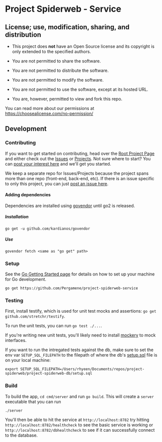 # Project Spiderweb - Service

## License; use, modification, sharing, and distribution

* This project does **not** have an Open Source license and its copyright is only extended to the specified authors.
* You are not permitted to share the software.
* You are not permitted to distribute the software.
* You are not permitted to modify the software.
* You are not permitted to use the software, except at its hosted URL.

* You are, however, permitted to view and fork this repo.

You can read more about our permissions at https://choosealicense.com/no-permission/

## Development

### Contributing

If you want to get started on contributing, head over the [Root Project Page](https://github.com/Pergamene/project-spiderweb) and either check out the [Issues](https://github.com/Pergamene/project-spiderweb/issues) or [Projects](https://github.com/Pergamene/project-spiderweb/projects).  Not sure where to start?  You can [post your interest here](https://github.com/Pergamene/project-spiderweb/issues/2) and we'll get you started.

We keep a separate repo for Issues/Projects because the project spans more than one repo (front-end, back-end, etc).  If there is an issue specific to only this project, you can just [post an issue here](https://github.com/Pergamene/project-spiderweb-service/issues).

#### Adding dependencies

Dependencies are installed using [govendor](https://github.com/kardianos/govendor) until go2 is released.

##### Installation
```
go get -u github.com/kardianos/govendor
```

##### Use
```
govendor fetch <same as "go get" path>
```

### Setup

See the [Go Getting Started page](https://golang.org/doc/install) for details on how to set up your machine for Go development.

```
go get https://github.com/Pergamene/project-spiderweb-service
```

### Testing

First, install testify, which is used for unit test mocks and assertions: `go get github.com/stretchr/testify`.

To run the unit tests, you can run `go test ./...`.

If you're writing new unit tests, you'll likely need to install [mockery](https://github.com/vektra/mockery)
to mock interfaces.

If you want to run the intregated tests against the db, make sure to set the env var `SETUP_SQL_FILEPATH` to
the filepath of where the db's [setup.sql](https://github.com/Pergamene/project-spiderweb-db/blob/master/setup.sql) file is on your local machine:

```
export SETUP_SQL_FILEPATH=/Users/rhyeen/Documents/repos/project-spiderweb/project-spiderweb-db/setup.sql
```

### Build

To build the app, `cd cmd/server` and run `go build`. This will create a `server` executable that you can run

```
./server
```

You'll then be able to hit the service at `http://localhost:8782` try hitting `http://localhost:8782/healthcheck` to see the basic service is working or `http://localhost:8782/dbhealthcheck` to see if it can successfully connect to the database.